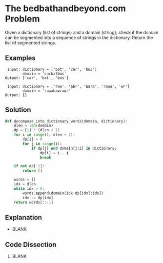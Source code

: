 # The bedbathandbeyond.&#8203;com Problem
Given a dictionary (list of strings) and a domain (string), check if the domain can be segmented into a sequence of strings in the dictionary. Return the list of segmented strings.

## Examples
```
 Input: dictionary = ['bat', 'car', 'bus']
        domain = 'carbatbus'
Output: ['car', 'bat', 'bus']

 Input: dictionary = ['raw', 'abr', 'bara', 'rawa', 'wr']
        domain = 'rawabawrawr'
Output: []
```

## Solution
```python
def decompose_into_dictionary_words(domain, dictionary):
    dlen = len(domain)
    dp = [1] * (dlen + 1)
    for i in range(1, dlen + 1):
        dp[i] = 0
        for j in range(i):
            if dp[j] and domain[j:i] in dictionary:
                dp[i] = i - j
                break

    if not dp[-1]:
        return []

    words = []
    idx = dlen
    while idx > 0:
        words.append(domain[idx-dp[idx]:idx])
        idx -= dp[idx]
    return words[::-1]
```

## Explanation
* BLANK

## Code Dissection
1. BLANK
